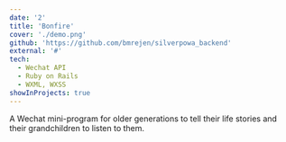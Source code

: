 ```yaml
---
date: '2'
title: 'Bonfire'
cover: './demo.png'
github: 'https://github.com/bmrejen/silverpowa_backend'
external: '#'
tech:
  - Wechat API
  - Ruby on Rails
  - WXML, WXSS
showInProjects: true
---
```


A Wechat mini-program for older generations to tell their life stories and their grandchildren to listen to them.
